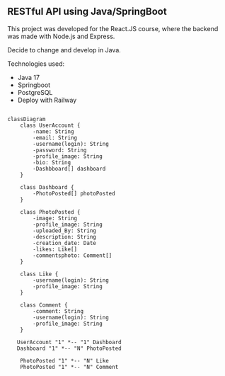 ## RESTful API using Java/SpringBoot

This project was developed for the React.JS course, where the backend was made with Node.js and Express.

Decide to change and develop in Java.

Technologies ​​used:
- Java 17
- Springboot
- PostgreSQL
- Deploy with Railway

``` mermaid

classDiagram
    class UserAccount {
        -name: String
        -email: String
        -username(login): String
        -password: String
        -profile_image: String
        -bio: String
        -Dashbboard[] dashboard
    }

    class Dashboard {
        -PhotoPosted[] photoPosted
    }

    class PhotoPosted {
        -image: String
        -profile_image: String
        -uploaded_By: String
        -description: String
        -creation_date: Date
        -likes: Like[]
        -commentsphoto: Comment[]
    }

    class Like {
        -username(login): String
        -profile_image: String
    }

    class Comment {
        -comment: String
        -username(login): String
        -profile_image: String
    }

   UserAccount "1" *-- "1" Dashboard
   Dashboard "1" *-- "N" PhotoPosted

    PhotoPosted "1" *-- "N" Like
    PhotoPosted "1" *-- "N" Comment

```
